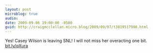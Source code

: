 ```yaml
---
layout: post
microblog: true
audio: 
date: 2009-09-06 19:00:00 -0500
guid: http://craigmcclellan.micro.blog/2009/09/07/t3819517990.html
---
```

Yes!  Casey Wilson is leaving SNL!  I will not miss her overacting one bit. [bit.ly/qXura](http://bit.ly/qXura)
